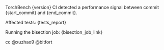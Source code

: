 
TorchBench {version} CI detected a performance signal between commit {start_commit} and {end_commit}.

Affected tests:
{tests_report}

Running the bisection job:
{bisection_job_link}

cc @xuzhao9 @bitfort
